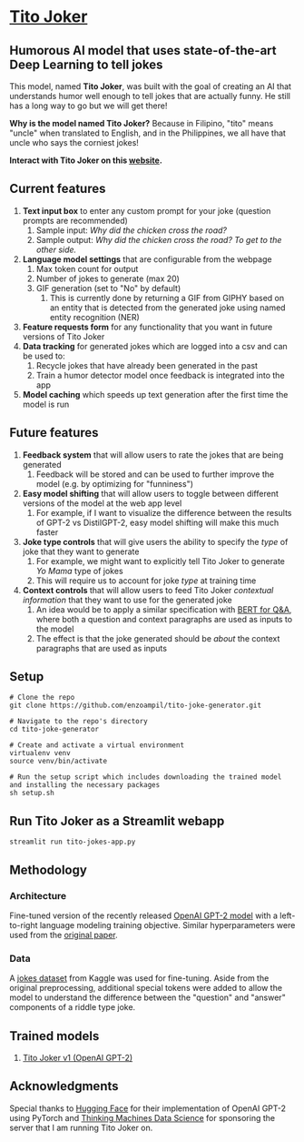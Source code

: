 # [Tito Joker](http://streamlit.thinkingmachin.es:8080/)
## Humorous AI model that uses state-of-the-art Deep Learning to tell jokes

This model, named **Tito Joker**, was built with the goal of creating an AI that understands humor well enough to tell jokes that are actually funny. He still has a long way to go but we will get there!

**Why is the model named Tito Joker?** Because in Filipino, "tito" means "uncle" when translated to English, and in the Philippines, we all have that uncle who says the corniest jokes!

**Interact with Tito Joker on this [website](http://streamlit.thinkingmachin.es:8080/).**

## Current features
1. **Text input box** to enter any custom prompt for your joke (question prompts are recommended)
    1. Sample input: *Why did the chicken cross the road?*
    2. Sample output: *Why did the chicken cross the road? To get to the other side.*
2. **Language model settings** that are configurable from the webpage
    1. Max token count for output
    2. Number of jokes to generate (max 20)
    3. GIF generation (set to "No" by default)
        1. This is currently done by returning a GIF from GIPHY based on an entity that is detected from the generated joke using named entity recognition (NER)
3. **Feature requests form** for any functionality that you want in future versions of Tito Joker
4. **Data tracking** for generated jokes which are logged into a csv and can be used to:
    1. Recycle jokes that have already been generated in the past
    2. Train a humor detector model once feedback is integrated into the app
5. **Model caching** which speeds up text generation after the first time the model is run

## Future features
1. **Feedback system** that will allow users to rate the jokes that are being generated
    1. Feedback will be stored and can be used to further improve the model (e.g. by optimizing for "funniness")
2. **Easy model shifting** that will allow users to toggle between different versions of the model at the web app level
    1. For example, if I want to visualize the difference between the results of GPT-2 vs DistilGPT-2, easy model shifting will make this much faster
3. **Joke type controls** that will give users the ability to specify the *type* of joke that they want to generate
    1. For example, we might want to explicitly tell Tito Joker to generate *Yo Mama* type of jokes
    2. This will require us to account for joke *type* at training time
4. **Context controls** that will allow users to feed Tito Joker *contextual information* that they want to use for the generated joke
    1. An idea would be to apply a similar specification with [BERT for Q&A](https://arxiv.org/abs/1810.04805), where both a question and context paragraphs are used as inputs to the model
    2. The effect is that the joke generated should be *about* the context paragraphs that are used as inputs

## Setup

```
# Clone the repo
git clone https://github.com/enzoampil/tito-joke-generator.git

# Navigate to the repo's directory
cd tito-joke-generator

# Create and activate a virtual environment
virtualenv venv
source venv/bin/activate

# Run the setup script which includes downloading the trained model and installing the necessary packages
sh setup.sh
```

## Run Tito Joker as a Streamlit webapp

```
streamlit run tito-jokes-app.py
```

## Methodology

### Architecture
Fine-tuned version of the recently released [OpenAI GPT-2 model](https://openai.com/blog/gpt-2-1-5b-release/) with a left-to-right language modeling training objective. Similar hyperparameters were used from the [original paper](https://d4mucfpksywv.cloudfront.net/better-language-models/language_models_are_unsupervised_multitask_learners.pdf).

### Data
A [jokes dataset](https://www.kaggle.com/abhinavmoudgil95/short-jokes) from Kaggle was used for fine-tuning. Aside from the original preprocessing, additional special tokens were added to allow the model to understand the difference between the "question" and "answer" components of a riddle type joke.

## Trained models
1. [Tito Joker v1 (OpenAI GPT-2)](https://storage.googleapis.com/joke-generator-model1/model1.zip)

## Acknowledgments

Special thanks to [Hugging Face](https://huggingface.co/) for their implementation of OpenAI GPT-2 using PyTorch and [Thinking Machines Data Science](https://thinkingmachin.es/) for sponsoring the server that I am running Tito Joker on.
